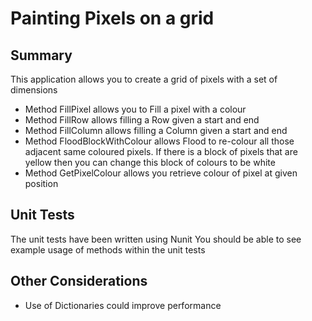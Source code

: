 ﻿# Painting Pixels on a grid

## Summary

This application allows you to create a grid of pixels with a set of dimensions
- Method FillPixel allows you to Fill a pixel with a colour
- Method FillRow allows filling a Row given a start and end
- Method FillColumn allows filling a Column given a start and end
- Method FloodBlockWithColour allows Flood to re-colour all those adjacent same coloured pixels. 
    If there is a block of pixels that are yellow then you can change this block of colours to be white
- Method GetPixelColour allows you retrieve colour of pixel at given position

## Unit Tests
The unit tests have been written using Nunit 
You should be able to see example usage of methods within the unit tests

## Other Considerations
- Use of Dictionaries could improve performance
